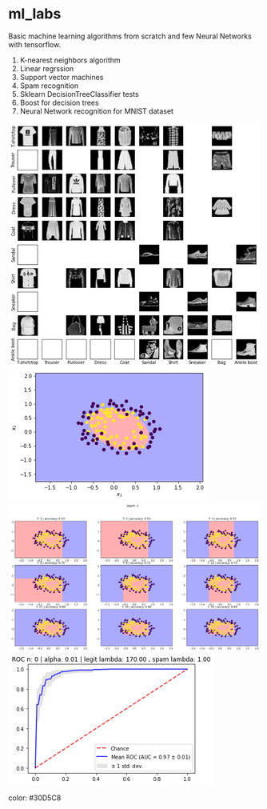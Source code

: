 # ml_labs
Basic machine learning algorithms from scratch and few Neural Networks with tensorflow.

1. K-nearest neighbors algorithm
2. Linear regrssion
3. Support vector machines
4. Spam recognition
5. Sklearn DecisionTreeClassifier tests
6. Boost for decision trees
7. Neural Network recognition for MNIST dataset

![cnn](readme_images/cnn.png)
![svm](readme_images/svm.png)
![boost](readme_images/boost.png)
![bayes](readme_images/bayes.png)

color: #30D5C8

